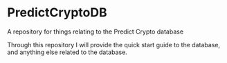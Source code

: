 # PredictCryptoDB
A repository for things relating to the Predict Crypto database


Through this repository I will provide the quick start guide to the database, and anything else related to the database.
